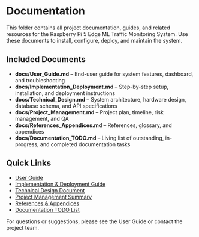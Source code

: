 # Documentation

This folder contains all project documentation, guides, and related resources for the Raspberry Pi 5 Edge ML Traffic Monitoring System. Use these documents to install, configure, deploy, and maintain the system.

## Included Documents

- **docs/User_Guide.md** – End-user guide for system features, dashboard, and troubleshooting
- **docs/Implementation_Deployment.md** – Step-by-step setup, installation, and deployment instructions
- **docs/Technical_Design.md** – System architecture, hardware design, database schema, and API specifications
- **docs/Project_Management.md** – Project plan, timeline, risk management, and QA
- **docs/References_Appendices.md** – References, glossary, and appendices
- **docs/Documentation_TODO.md** – Living list of outstanding, in-progress, and completed documentation tasks

## Quick Links

- [User Guide](./docs/User_Guide.md)
- [Implementation & Deployment Guide](./docs/Implementation_Deployment.md)
- [Technical Design Document](./docs/Technical_Design.md)
- [Project Management Summary](./docs/Project_Management.md)
- [References & Appendices](./docs/References_Appendices.md)
- [Documentation TODO List](./docs/Documentation_TODO.md)

For questions or suggestions, please see the User Guide or contact the project team.
